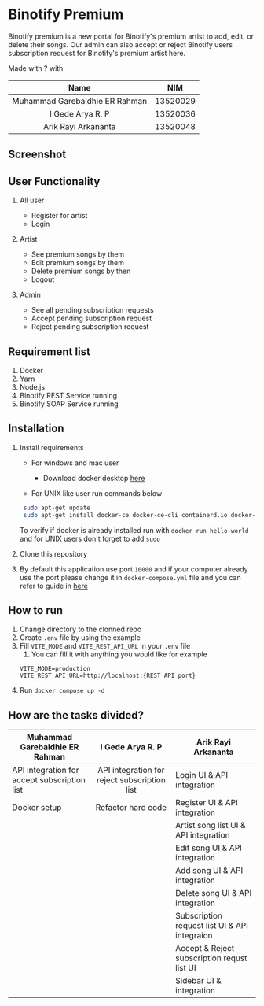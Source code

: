 # Binotify Premium

Binotify premium is a new portal for Binotify's premium artist to add, edit, or delete their songs. Our admin can also accept or reject Binotify users subscription request for Binotify's premium artist here.

Made with ? with

|              Name              |   NIM    |
| :----------------------------: | :------: |
| Muhammad Garebaldhie ER Rahman | 13520029 |
|        I Gede Arya R. P        | 13520036 |
|      Arik Rayi Arkananta       | 13520048 |

## Screenshot


## User Functionality

1. All user

   - Register for artist
   - Login

2. Artist

   - See premium songs by them
   - Edit premium songs by them
   - Delete premium songs by then
   - Logout

4. Admin
   - See all pending subscription requests
   - Accept pending subscription request
   - Reject pending subscription request

## Requirement list

1. Docker
2. Yarn
3. Node.js
4. Binotify REST Service running
5. Binotify SOAP Service running

## Installation

1. Install requirements

   - For windows and mac user

     - Download docker desktop [here](https://www.docker.com/products/docker-desktop/)

   - For UNIX like user run commands below

   ```sh
    sudo apt-get update
    sudo apt-get install docker-ce docker-ce-cli containerd.io docker-compose-plugin
   ```

   To verify if docker is already installed run with `docker run hello-world` and for UNIX users don't forget to add `sudo`

2. Clone this repository
3. By default this application use port `10000` and if your computer already use the port please change it in `docker-compose.yml` file and you can refer to guide in [here](https://docs.docker.com/compose/gettingstarted/)

## How to run

1. Change directory to the clonned repo
2. Create `.env` file by using the example
3. Fill `VITE_MODE` and `VITE_REST_API_URL` in your `.env` file
   1. You can fill it with anything you would like for example
   ```env
   VITE_MODE=production
   VITE_REST_API_URL=http://localhost:{REST API port}
   ```
4. Run `docker compose up -d`

## How are the tasks divided?

| Muhammad Garebaldhie ER Rahman |    I Gede Arya R. P    | Arik Rayi Arkananta        |
| ------------------------------ | :--------------------: | -------------------------- |
| API integration for accept subscription list|API integration for reject subscription list|Login UI & API integration|
| Docker setup                  | Refactor hard code | Register UI & API integration|
|                               |                     | Artist song list UI & API integration|
|                               |                     | Edit song UI & API integration|
|                               |                     | Add song UI & API integration|
|                               |                     | Delete song UI & API integration|
|                               |                     | Subscription request list UI & API integraion|
|                               |                     | Accept & Reject subscription requst list UI|
|                               |                     | Sidebar UI & integration|